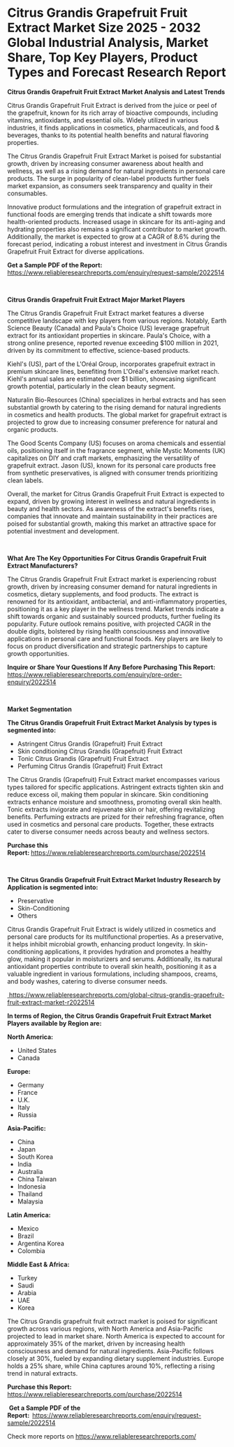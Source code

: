 <p><h1>Citrus Grandis Grapefruit Fruit Extract Market Size 2025 - 2032 Global Industrial Analysis, Market Share, Top Key Players, Product Types and Forecast Research Report</h1></p><p><strong>Citrus Grandis Grapefruit Fruit Extract Market Analysis and Latest Trends</strong></p>
<p><p>Citrus Grandis Grapefruit Fruit Extract is derived from the juice or peel of the grapefruit, known for its rich array of bioactive compounds, including vitamins, antioxidants, and essential oils. Widely utilized in various industries, it finds applications in cosmetics, pharmaceuticals, and food & beverages, thanks to its potential health benefits and natural flavoring properties.</p><p>The Citrus Grandis Grapefruit Fruit Extract Market is poised for substantial growth, driven by increasing consumer awareness about health and wellness, as well as a rising demand for natural ingredients in personal care products. The surge in popularity of clean-label products further fuels market expansion, as consumers seek transparency and quality in their consumables.</p><p>Innovative product formulations and the integration of grapefruit extract in functional foods are emerging trends that indicate a shift towards more health-oriented products. Increased usage in skincare for its anti-aging and hydrating properties also remains a significant contributor to market growth. Additionally, the market is expected to grow at a CAGR of 8.6% during the forecast period, indicating a robust interest and investment in Citrus Grandis Grapefruit Fruit Extract for diverse applications.</p></p>
<p><strong>Get a Sample PDF of the Report:&nbsp;</strong> <a href="https://www.reliableresearchreports.com/enquiry/request-sample/2022514?utm_campaign=2205&utm_medium=2&utm_source=Github&utm_content=ia&utm_term=14022025&utm_id=citrus-grandis-grapefruit-fruit-extract">https://www.reliableresearchreports.com/enquiry/request-sample/2022514</a></p>
<p>&nbsp;</p>
<p><strong>Citrus Grandis Grapefruit Fruit Extract Major Market Players</strong></p>
<p><p>The Citrus Grandis Grapefruit Fruit Extract market features a diverse competitive landscape with key players from various regions. Notably, Earth Science Beauty (Canada) and Paula's Choice (US) leverage grapefruit extract for its antioxidant properties in skincare. Paula's Choice, with a strong online presence, reported revenue exceeding $100 million in 2021, driven by its commitment to effective, science-based products.</p><p>Kiehl's (US), part of the L'Oréal Group, incorporates grapefruit extract in premium skincare lines, benefiting from L'Oréal's extensive market reach. Kiehl's annual sales are estimated over $1 billion, showcasing significant growth potential, particularly in the clean beauty segment.</p><p>Naturalin Bio-Resources (China) specializes in herbal extracts and has seen substantial growth by catering to the rising demand for natural ingredients in cosmetics and health products. The global market for grapefruit extract is projected to grow due to increasing consumer preference for natural and organic products.</p><p>The Good Scents Company (US) focuses on aroma chemicals and essential oils, positioning itself in the fragrance segment, while Mystic Moments (UK) capitalizes on DIY and craft markets, emphasizing the versatility of grapefruit extract. Jason (US), known for its personal care products free from synthetic preservatives, is aligned with consumer trends prioritizing clean labels.</p><p>Overall, the market for Citrus Grandis Grapefruit Fruit Extract is expected to expand, driven by growing interest in wellness and natural ingredients in beauty and health sectors. As awareness of the extract's benefits rises, companies that innovate and maintain sustainability in their practices are poised for substantial growth, making this market an attractive space for potential investment and development.</p></p>
<p>&nbsp;</p>
<p><strong>What Are The Key Opportunities For Citrus Grandis Grapefruit Fruit Extract Manufacturers?</strong></p>
<p><p>The Citrus Grandis Grapefruit Fruit Extract market is experiencing robust growth, driven by increasing consumer demand for natural ingredients in cosmetics, dietary supplements, and food products. The extract is renowned for its antioxidant, antibacterial, and anti-inflammatory properties, positioning it as a key player in the wellness trend. Market trends indicate a shift towards organic and sustainably sourced products, further fueling its popularity. Future outlook remains positive, with projected CAGR in the double digits, bolstered by rising health consciousness and innovative applications in personal care and functional foods. Key players are likely to focus on product diversification and strategic partnerships to capture growth opportunities.</p></p>
<p><strong>Inquire or Share Your Questions If Any Before Purchasing This Report:</strong> <a href="https://www.reliableresearchreports.com/enquiry/pre-order-enquiry/2022514?utm_campaign=2205&utm_medium=2&utm_source=Github&utm_content=ia&utm_term=14022025&utm_id=citrus-grandis-grapefruit-fruit-extract">https://www.reliableresearchreports.com/enquiry/pre-order-enquiry/2022514</a></p>
<p>&nbsp;</p>
<p><strong>Market Segmentation</strong></p>
<p><strong>The Citrus Grandis Grapefruit Fruit Extract Market Analysis by types is segmented into:</strong></p>
<p><ul><li>Astringent Citrus Grandis (Grapefruit) Fruit Extract</li><li>Skin conditioning Citrus Grandis (Grapefruit) Fruit Extract</li><li>Tonic Citrus Grandis (Grapefruit) Fruit Extract</li><li>Perfuming Citrus Grandis (Grapefruit) Fruit Extract</li></ul></p>
<p><p>The Citrus Grandis (Grapefruit) Fruit Extract market encompasses various types tailored for specific applications. Astringent extracts tighten skin and reduce excess oil, making them popular in skincare. Skin conditioning extracts enhance moisture and smoothness, promoting overall skin health. Tonic extracts invigorate and rejuvenate skin or hair, offering revitalizing benefits. Perfuming extracts are prized for their refreshing fragrance, often used in cosmetics and personal care products. Together, these extracts cater to diverse consumer needs across beauty and wellness sectors.</p></p>
<p><strong>Purchase this Report:&nbsp;</strong><a href="https://www.reliableresearchreports.com/purchase/2022514?utm_campaign=2205&utm_medium=2&utm_source=Github&utm_content=ia&utm_term=14022025&utm_id=citrus-grandis-grapefruit-fruit-extract">https://www.reliableresearchreports.com/purchase/2022514</a></p>
<p>&nbsp;</p>
<p><strong>The Citrus Grandis Grapefruit Fruit Extract Market Industry Research by Application is segmented into:</strong></p>
<p><ul><li>Preservative</li><li>Skin-Conditioning</li><li>Others</li></ul></p>
<p><p>Citrus Grandis Grapefruit Fruit Extract is widely utilized in cosmetics and personal care products for its multifunctional properties. As a preservative, it helps inhibit microbial growth, enhancing product longevity. In skin-conditioning applications, it provides hydration and promotes a healthy glow, making it popular in moisturizers and serums. Additionally, its natural antioxidant properties contribute to overall skin health, positioning it as a valuable ingredient in various formulations, including shampoos, creams, and body washes, catering to diverse consumer needs.</p></p>
<p><a href="https://www.reliableresearchreports.com/global-citrus-grandis-grapefruit-fruit-extract-market-r2022514?utm_campaign=2205&utm_medium=2&utm_source=Github&utm_content=ia&utm_term=14022025&utm_id=citrus-grandis-grapefruit-fruit-extract">&nbsp;https://www.reliableresearchreports.com/global-citrus-grandis-grapefruit-fruit-extract-market-r2022514</a></p>
<p><strong>In terms of Region, the Citrus Grandis Grapefruit Fruit Extract Market Players available by Region are:</strong></p>
<p>
    <p> <strong> North America: </strong>
        <ul>
            <li>United States</li>
            <li>Canada</li>
        </ul>
        </p> 
    <p> <strong> Europe: </strong>
        <ul>
            <li>Germany</li>
            <li>France</li>
            <li>U.K.</li>
            <li>Italy</li>
            <li>Russia</li>
        </ul>
        </p> 
    <p> <strong> Asia-Pacific: </strong>
        <ul>
            <li>China</li>
            <li>Japan</li>
            <li>South Korea</li>
            <li>India</li>
            <li>Australia</li>
            <li>China Taiwan</li>
            <li>Indonesia</li>
            <li>Thailand</li>
            <li>Malaysia</li>
        </ul>
        </p> 
    <p> <strong> Latin America: </strong>
        <ul>
            <li>Mexico</li>
            <li>Brazil</li>
            <li>Argentina Korea</li>
            <li>Colombia</li>
        </ul>
        </p> 
    <p> <strong> Middle East & Africa: </strong>
        <ul>
            <li>Turkey</li>
            <li>Saudi</li>
            <li>Arabia</li>
            <li>UAE</li>
            <li>Korea</li>
        </ul>
    </p>
    </p>
<p><p>The Citrus Grandis grapefruit fruit extract market is poised for significant growth across various regions, with North America and Asia-Pacific projected to lead in market share. North America is expected to account for approximately 35% of the market, driven by increasing health consciousness and demand for natural ingredients. Asia-Pacific follows closely at 30%, fueled by expanding dietary supplement industries. Europe holds a 25% share, while China captures around 10%, reflecting a rising trend in natural extracts. </p></p>
<p><strong>Purchase this Report: </strong><a href="https://www.reliableresearchreports.com/purchase/2022514?utm_campaign=2205&utm_medium=2&utm_source=Github&utm_content=ia&utm_term=14022025&utm_id=citrus-grandis-grapefruit-fruit-extract">https://www.reliableresearchreports.com/purchase/2022514</a></p>
<p>&nbsp;<strong>Get a Sample PDF of the Report:&nbsp;&nbsp;</strong><a href="https://www.reliableresearchreports.com/enquiry/request-sample/2022514?utm_campaign=2205&utm_medium=2&utm_source=Github&utm_content=ia&utm_term=14022025&utm_id=citrus-grandis-grapefruit-fruit-extract">https://www.reliableresearchreports.com/enquiry/request-sample/2022514</a></p>
<p><strong></strong></p>
<p>Check more reports on <a href="https://www.reliableresearchreports.com/?utm_campaign=2205&utm_medium=2&utm_source=Github&utm_content=ia&utm_term=14022025&utm_id=citrus-grandis-grapefruit-fruit-extract">https://www.reliableresearchreports.com/</a></p>